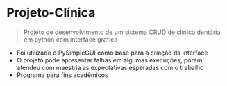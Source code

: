 # Projeto-Clínica
> Projeto de desenvolvimento de um sistema CRUD de clínica dentária em python com interface gráfica
- Foi utilizado o PySimpleGUI como base para a criação da interface
- O projeto pode apresentar falhas em algumas execuções, porém atendeu com maestria as expectativas esperadas com o trabalho
- Programa para fins acadêmicos
